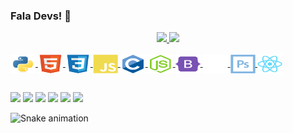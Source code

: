 ### Fala Devs! 👋
<div align="center">
  <a href="https://github.com/vitorRibeiro7">
  <img height="180em" src="https://github-readme-stats.vercel.app/api?username=vitorRibeiro7&show_icons=true&theme=dark&include_all_commits=true&count_private=true"/>
  <img height="180em" src="https://github-readme-stats.vercel.app/api/top-langs/?username=vitorRibeiro7&layout=compact&langs_count=7&theme=dark"/>
</div>
  
<div style="display: inline_block"><br>
    <img align="center" alt="Hugo-Python" height="30" width="40" src="https://raw.githubusercontent.com/devicons/devicon/master/icons/python/python-original.svg">
  <img align="center" alt="Hugo-HTML" height="30" width="40" src="https://raw.githubusercontent.com/devicons/devicon/master/icons/html5/html5-original.svg">
 <img align="center" alt="Hugo-CSS" height="30" width="40" src="https://raw.githubusercontent.com/devicons/devicon/master/icons/css3/css3-original.svg">
   <img align="center" alt="Hugo-Js" height="30" width="40" src="https://raw.githubusercontent.com/devicons/devicon/master/icons/javascript/javascript-plain.svg">
   <img align="center" alt="Hugo-C" height="30" width="40" src="https://github.com/devicons/devicon/blob/master/icons/c/c-original.svg">
   <img align="center" alt="Hugo-Node" height="30" width="40" src="https://github.com/devicons/devicon/blob/master/icons/nodejs/nodejs-original.svg">
   <img align="center" alt="Hugo-Bootstrap" height="30" width="40" src="https://github.com/devicons/devicon/blob/master/icons/bootstrap/bootstrap-plain.svg">
   <img align="center" alt="Hugo-DiscordJs" height="30" width="40" src="https://github.com/devicons/devicon/blob/master/icons/discordjs/discordjs-plain.svg">
   <img align="center" alt="Hugo-DiscordJs" height="30" width="40" src="https://github.com/devicons/devicon/blob/master/icons/photoshop/photoshop-line.svg">
   <img align="center" alt="Hugo-DiscordJs" height="30" width="40" src="https://github.com/devicons/devicon/blob/master/icons/react/react-original.svg">
  

  ##
  </div>
  
<div> 
  <a href="https://www.youtube.com/channel/UC4Z_x4OrnjZ-G3INqrq-YWA" target="_blank"><img src="https://img.shields.io/badge/YouTube-FF0000?style=for-the-badge&logo=youtube&logoColor=white" target="_blank"></a>
  <a href="https://www.instagram.com/_vitorhugomr/" target="_blank"><img src="https://img.shields.io/badge/-Instagram-%23E4405F?style=for-the-badge&logo=instagram&logoColor=white" target="_blank"></a>
 	<a href="https://www.twitch.tv/hugostrix" target="_blank"><img src="https://img.shields.io/badge/Twitch-9146FF?style=for-the-badge&logo=twitch&logoColor=white" target="_blank"></a>
 <a href="https://discord.gg/aKrWbaH8by" target="_blank"><img src="https://img.shields.io/badge/Discord-7289DA?style=for-the-badge&logo=discord&logoColor=white" target="_blank"></a> 
  <a href = "*"><img src="https://img.shields.io/badge/-Gmail-%23333?style=for-the-badge&logo=gmail&logoColor=white" target="_blank"></a>
  <a href="https://www.linkedin.com/in/vitorhugomrtecno/" target="_blank"><img src="https://img.shields.io/badge/-LinkedIn-%230077B5?style=for-the-badge&logo=linkedin&logoColor=white" target="_blank"></a> 
 
  ![Snake animation](https://github.com/vitorRibeiro7/vitorRibeiro7/blob/output/github-contribution-grid-snake.svg)
 
</div>
